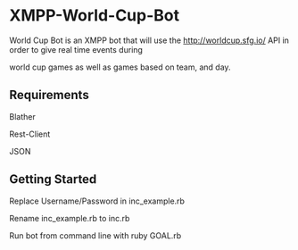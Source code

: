 XMPP-World-Cup-Bot
==================

World Cup Bot is an XMPP bot that will use the http://worldcup.sfg.io/ API in order to give real time events during

world cup games as well as games based on team, and day.

Requirements
---
Blather

Rest-Client

JSON

Getting Started
---
Replace Username/Password in inc_example.rb

Rename inc_example.rb to inc.rb

Run bot from command line with ruby GOAL.rb
